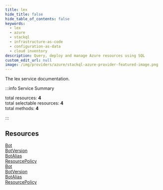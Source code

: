 ```yaml
---
title: lex
hide_title: false
hide_table_of_contents: false
keywords:
  - lex
  - azure
  - stackql
  - infrastructure-as-code
  - configuration-as-data
  - cloud inventory
description: Query, deploy and manage Azure resources using SQL
custom_edit_url: null
image: /img/providers/azure/stackql-azure-provider-featured-image.png
---
```


The lex service documentation.

:::info Service Summary

<div class="row">
<div class="providerDocColumn">
<span>total resources:&nbsp;<b>4</b></span><br />
<span>total selectable resources:&nbsp;<b>4</b></span><br />
<span>total methods:&nbsp;<b>4</b></span><br />
</div>
</div>

:::

## Resources
<div class="row">
<div class="providerDocColumn">
<a href="/providers/azure/lex/Bot/">Bot</a><br />
<a href="/providers/azure/lex/BotVersion/">BotVersion</a><br />
<a href="/providers/azure/lex/BotAlias/">BotAlias</a><br />
<a href="/providers/azure/lex/ResourcePolicy/">ResourcePolicy</a>
</div>
<div class="providerDocColumn">
<a href="/providers/azure/lex/Bot/">Bot</a><br />
<a href="/providers/azure/lex/BotVersion/">BotVersion</a><br />
<a href="/providers/azure/lex/BotAlias/">BotAlias</a><br />
<a href="/providers/azure/lex/ResourcePolicy/">ResourcePolicy</a>
</div>
</div>